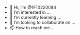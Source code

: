 - 👋 Hi, I’m @1F10220084
- 👀 I’m interested in ...
- 🌱 I’m currently learning ...
- 💞️ I’m looking to collaborate on ...
- 📫 How to reach me ...

<!---
1F10220084/1F10220084 is a ✨ special ✨ repository because its `README.md` (this file) appears on your GitHub profile.
You can click the Preview link to take a look at your changes.
--->

